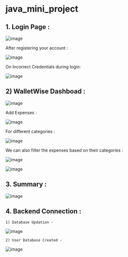 # java_mini_project
 
## 1. Login Page : 
![image](https://github.com/aryanntated/Expense_Tracker/assets/108977638/84589188-d3a0-4842-bc0e-cda402038886)


After registering your account :

![image](https://github.com/aryanntated/Expense_Tracker/assets/108977638/d8591872-5424-4dd1-8caa-d13455538bd2)

On Incorrect Credentials during login:

![image](https://github.com/aryanntated/Expense_Tracker/assets/108977638/000401e1-f08c-47ea-b9ef-9cdeada5bd71)

## 2) WalletWise Dashboad : 
![image](https://github.com/aryanntated/Expense_Tracker/assets/108977638/1e13e47b-32ac-41e9-b570-b229c0803b85)

Add Expenses : 

![image](https://github.com/aryanntated/Expense_Tracker/assets/108977638/e23d092e-6bd0-4801-8d5f-63c5b5886a96)

For different categories :

![image](https://github.com/aryanntated/Expense_Tracker/assets/108977638/63d7d7e3-56cb-4ed5-b3af-31c4b3eead3a)

We can also filter the expenses based on their categories : 

![image](https://github.com/aryanntated/Expense_Tracker/assets/108977638/27db4366-8d85-41fc-9557-db05b079056b)


![image](https://github.com/aryanntated/Expense_Tracker/assets/108977638/cb726e83-4dea-46b5-a7b4-ad2768cf71ed)

## 3. Summary :
![image](https://github.com/aryanntated/Expense_Tracker/assets/108977638/f818f475-5f31-46f1-9b49-130ece7d50be)

## 4. Backend Connection : 
    1) Database Updation - 
![image](https://github.com/aryanntated/Expense_Tracker/assets/108977638/35d703f0-e2dd-4d03-963d-32d3bbdf7cb7)

    2) User Database Created -
![image](https://github.com/aryanntated/Expense_Tracker/assets/108977638/455aa2d9-6298-44a9-9eaa-9e1bea193925)


